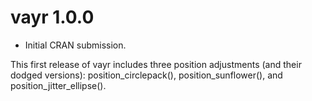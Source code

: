 # vayr 1.0.0

* Initial CRAN submission.

This first release of vayr includes three position adjustments (and their dodged versions): position_circlepack(), position_sunflower(), and position_jitter_ellipse().
